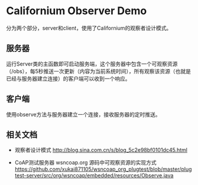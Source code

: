 # Californium Observer Demo

分为两个部分，server和client，使用了Californium的观察者设计模式。

## 服务器

运行Server类的主函数即可启动服务端，这个服务器中包含一个可观察资源（/obs），每5秒推送一次更新（内容为当前系统时间），所有观察该资源（也就是已经与服务器建立连接）的客户端可以收到一个响应。

## 客户端

使用observe方法与服务器建立一个连接，接收服务器的定时推送。

## 相关文档

* 观察者设计模式 http://blog.sina.com.cn/s/blog_5c2e98bf0101dc45.html

* CoAP测试服务器 wsncoap.org 源码中可观察资源的实现方式 https://github.com/xukai871105/wsncoap_org_plugtest/blob/master/plugtest-server/src/org/wsncoap/embedded/resources/Observe.java

